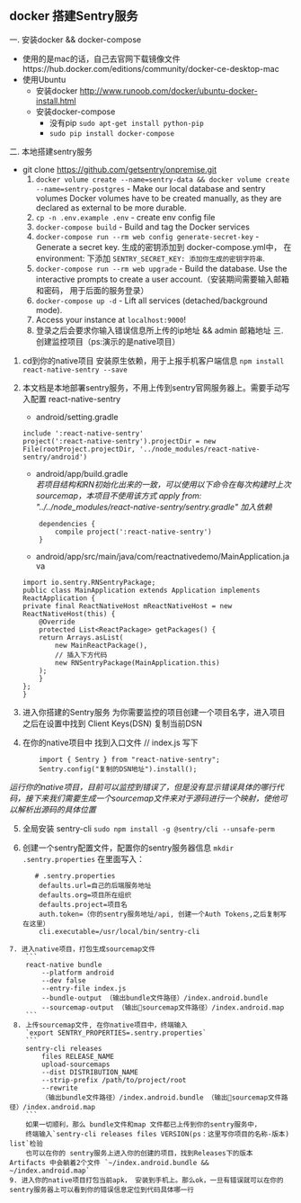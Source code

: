 ## docker 搭建Sentry服务
一. 安装docker && docker-compose
  - 使用的是mac的话，自己去官网下载镜像文件https://hub.docker.com/editions/community/docker-ce-desktop-mac
  - 使用Ubuntu 
    - 安装docker http://www.runoob.com/docker/ubuntu-docker-install.html
    - 安装docker-compose
        - 没有pip `sudo apt-get install python-pip`
        - `sudo pip install docker-compose`

二. 本地搭建sentry服务
  - git clone https://github.com/getsentry/onpremise.git
    1. `docker volume create --name=sentry-data && docker volume create --name=sentry-postgres` - Make our local database and sentry volumes
        Docker volumes have to be created manually, as they are declared as external to be more durable.
    2. `cp -n .env.example .env` - create env config file
    3. `docker-compose build` - Build and tag the Docker services
    4. `docker-compose run --rm web config generate-secret-key` - Generate a secret key.
        生成的密钥添加到 docker-compose.yml中， 在 environment: 下添加
        `SENTRY_SECRET_KEY: 添加你生成的密钥字符串`.
    5. `docker-compose run --rm web upgrade` - Build the database.
        Use the interactive prompts to create a user account.（安装期间需要输入邮箱和密码， 用于后面的服务登录）
    6. `docker-compose up -d` - Lift all services (detached/background mode).
    7. Access your instance at `localhost:9000`!
    8. 登录之后会要求你输入错误信息所上传的ip地址 && admin 邮箱地址
三. 创建监控项目（ps:演示的是native项目）
   1. cd到你的native项目 安装原生依赖，用于上报手机客户端信息 `npm install react-native-sentry --save`
   2. 本文档是本地部署sentry服务，不用上传到sentry官网服务器上。需要手动写入配置 react-native-sentry
        - android/setting.gradle  
        ```
        include ':react-native-sentry'
        project(':react-native-sentry').projectDir = new File(rootProject.projectDir, '../node_modules/react-native-sentry/android')
        ```
        - android/app/build.gradle  
        *若项目结构和RN初始化出来的一致，可以使用以下命令在每次构建时上次sourcemap，本项目不使用该方式*
        *apply from: "../../node_modules/react-native-sentry/sentry.gradle" 加入依赖*
        ```
            dependencies {
                compile project(':react-native-sentry')
            }
        ```
        - android/app/src/main/java/com/reactnativedemo/MainApplication.java

        ```
        import io.sentry.RNSentryPackage;
        public class MainApplication extends Application implements ReactApplication {
        private final ReactNativeHost mReactNativeHost = new ReactNativeHost(this) {
            @Override
            protected List<ReactPackage> getPackages() {
            return Arrays.asList(
                new MainReactPackage(),
                // 插入下方代码
                new RNSentryPackage(MainApplication.this)
            );
            }
        };
        }
        ```

   3. 进入你搭建的Sentry服务 为你需要监控的项目创建一个项目名字，进入项目之后在设置中找到 Client Keys(DSN) 复制当前DSN
   4. 在你的native项目中 找到入口文件 // index.js  写下
        ```
            import { Sentry } from "react-native-sentry";
            Sentry.config("复制的DSN地址").install();
        ```
   *运行你的native项目，目前可以监控到错误了，但是没有显示错误具体的哪行代码，接下来我们需要生成一个sourcemap文件来对于源码进行一个映射，使他可以解析出源码的具体位置*

   5. 全局安装 sentry-cli `sudo npm install -g @sentry/cli --unsafe-perm`

   6. 创建一个sentry配置文件，配置你的sentry服务器信息 
        `mkdir .sentry.properties` 在里面写入： 
        ```
           # .sentry.properties
            defaults.url=自己的后端服务地址
            defaults.org=项目所在组织
            defaults.project=项目名
            auth.token=（你的sentry服务地址/api, 创建一个Auth Tokens,之后复制写在这里）
            cli.executable=/usr/local/bin/sentry-cli 
        ```
    7. 进入native项目，打包生成sourcemap文件
        ```
        react-native bundle 
            --platform android 
            --dev false 
            --entry-file index.js 
            --bundle-output （输出bundle文件路径）/index.android.bundle 
            --sourcemap-output （输出sourcemap文件路径）/index.android.map
        ```
     8. 上传sourcemap文件, 在你native项目中，终端输入
        `export SENTRY_PROPERTIES=.sentry.properties`
        ```
        sentry-cli releases 
            files RELEASE_NAME 
            upload-sourcemaps 
            --dist DISTRIBUTION_NAME 
            --strip-prefix /path/to/project/root 
            --rewrite 
            （输出bundle文件路径）/index.android.bundle （输出sourcemap文件路径）/index.android.map
        ```
        如果一切顺利，那么 bundle文件和map 文件都已上传到你的sentry服务中，
        终端输入`sentry-cli releases files VERSION(ps：这里写你项目的名称-版本) list`检验
        也可以在你的 sentry服务上进入你的创建的项目，找到Releases下的版本 Artifacts 中会躺着2个文件 `~/index.android.bundle && ~/index.android.map`
    9. 进入你的native项目打包当前apk， 安装到手机上。那么ok，一旦有错误就可以在你的sentry服务器上可以看到你的错误信息定位到代码具体哪一行
